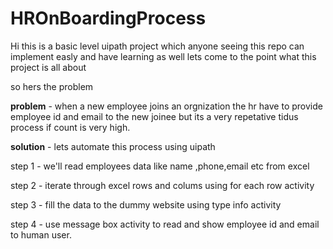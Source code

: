 # HROnBoardingProcess

Hi this is a basic level uipath project which anyone seeing this repo can implement easly and have learning as well
lets come to the point what this project is all about

so hers the problem

**problem** - when a new employee joins an orgnization the hr have to provide employee id and email to the new joinee but its a very repetative tidus process if count is very high.

**solution** - lets automate this process using uipath 

step 1 - we'll read employees data like name ,phone,email etc from excel

step 2 - iterate through excel rows and colums using for each row activity

step 3 - fill the data to the dummy website using type info activity

step 4 - use message box activity to read and show employee id and email to human user.

